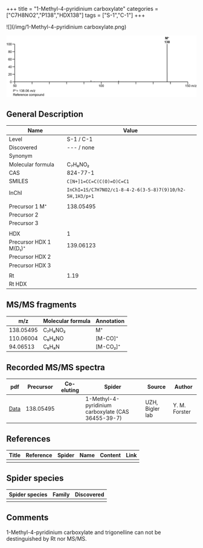 +++
title = "1-Methyl-4-pyridinium carboxylate"
categories = ["C7H8NO2","P138","HDX138"]
tags = ["S-1","C-1"]
+++

![](/img/1-Methyl-4-pyridinium carboxylate.png)

![](/img_MSMS/138_1-Methyl-4-pyridinium-carboxylate.png)

## General Description

| Name                | Value      |
|---------------------|------------|
| Level               | S-1 / C-1  |
| Discovered          | --- / none |
| Synonym             |            |
| Molecular formula   | C₇H₈NO₂    |
| CAS                 | 824-77-1   |
| SMILES | `C[N+]1=CC=C(C(O)=O)C=C1`  |
| InChI  | `InChI=1S/C7H7NO2/c1-8-4-2-6(3-5-8)7(9)10/h2-5H,1H3/p+1`  |
|                     |            |
| Precursor 1  M⁺     | 138.05495  |
| Precursor 2         |            |
| Precursor 3         |            |
|                     |            |
| HDX                 | 1          |
| Precursor HDX 1  M(D₁)⁺ | 139.06123  |
| Precursor HDX 2     |            |
| Precursor HDX 3     |            |
|                     |            |
| Rt                  | 1.19       |
| Rt HDX              |            |

## MS/MS fragments

| m/z       | Molecular formula | Annotation |
|-----------|-------------------|------------|
| 138.05495 | C₇H₈NO₂           | M⁺         |
| 110.06004 | C₆H₈NO            | [M-CO]⁺    |
| 94.06513  | C₆H₈N             | [M-CO₂]⁺   |

## Recorded MS/MS spectra

| pdf                                                         | Precursor | Co-eluting | Spider                                             | Source                                 | Author        |
|-------------------------------------------------------------|-----------|------------|----------------------------------------------------|----------------------------------------|---------------|
| [Data](/pdf/138_1-Methyl-4-pyridinium-carboxylate_1-19.pdf) | 138.05495 |            | 1-Methyl-4-pyridinium carboxylate (CAS 36455-39-7) | UZH, Bigler lab | Y. M. Forster |

## References

| Title | Reference | Spider | Name | Content | Link |
|-------|-----------|--------|------|---------|------|
|       |           |        |      |         |      |

## Spider species

| Spider species | Family | Discovered |
|----------------|--------|------------|
|                |        |            |

## Comments
1-Methyl-4-pyridinium carboxylate and trigonelline can not be destinguished by Rt nor MS/MS.